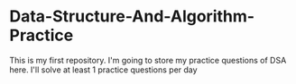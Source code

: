 # Data-Structure-And-Algorithm-Practice
This is my first repository. I'm going to store my practice questions of DSA here.
I'll solve at least 1 practice questions per day
